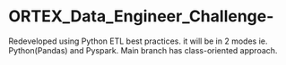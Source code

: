 # ORTEX_Data_Engineer_Challenge- 
Redeveloped using Python ETL best practices. it will be in 2 modes ie. Python(Pandas) and Pyspark. Main branch has class-oriented approach.
